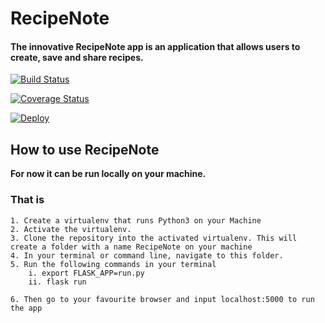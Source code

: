 # RecipeNote
#### The innovative RecipeNote app is an application that allows users to create, save and share recipes.

[![Build Status](https://travis-ci.org/probuse/RecipeNote.svg?branch=development)](https://travis-ci.org/probuse/RecipeNote)

[![Coverage Status](https://coveralls.io/repos/github/probuse/RecipeNote/badge.svg?branch=master)](https://coveralls.io/github/probuse/RecipeNote?branch=master)

[![Deploy](https://www.herokucdn.com/deploy/button.svg)](https://heroku.com/deploy?template=https://github.com/probuse/RecipeNote/tree/development) 

## How to use RecipeNote
**For now it can be run locally on your machine.**
### That is 
    1. Create a virtualenv that runs Python3 on your Machine
    2. Activate the virtualenv.
    3. Clone the repository into the activated virtualenv. This will create a folder with a name RecipeNote on your machine
    4. In your terminal or command line, navigate to this folder.
    5. Run the following commands in your terminal 
        i. export FLASK_APP=run.py
        ii. flask run
    
    6. Then go to your favourite browser and input localhost:5000 to run the app
    


